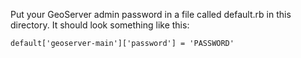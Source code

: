 Put your GeoServer admin password in a file called default.rb in this 
directory. It should look something like this:

    default['geoserver-main']['password'] = 'PASSWORD'
